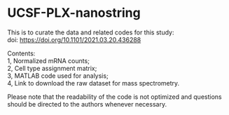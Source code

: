 # UCSF-PLX-nanostring

This is to curate the data and related codes for this study: \
doi: https://doi.org/10.1101/2021.03.20.436288

Contents:\
1, Normalized mRNA counts; \
2, Cell type assignment matrix; \
3, MATLAB code used for analysis; \
4, Link to download the raw dataset for mass spectrometry.

Please note that the readability of the code is not optimized and questions should be directed to the authors whenever necessary.
